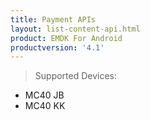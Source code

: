 ```yaml
---
title: Payment APIs
layout: list-content-api.html
product: EMDK For Android
productversion: '4.1'
---
```


>Supported Devices:
* MC40 JB
* MC40 KK







